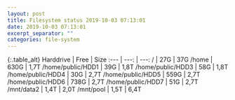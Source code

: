 ```yaml
---
layout: post
title: Filesystem status 2019-10-03 07:13:01
date: 2019-10-03 07:13:01
excerpt_separator: ""
categories: file-system
---
```

{:.table_alt}
Harddrive | Free | Size
:--- | ---: | ---:
/ | 27G | 37G
/home | 630G | 1,7T
/home/public/HDD1 | 39G | 1,8T
/home/public/HDD3 | 58G | 1,8T
/home/public/HDD4 | 30G | 2,7T
/home/public/HDD5 | 559G | 2,7T
/home/public/HDD6 | 738G | 2,7T
/home/public/HDD7 | 51G | 2,7T
/mnt/data2 | 1,4T | 2,0T
/mnt/pool | 1,5T | 6,4T

